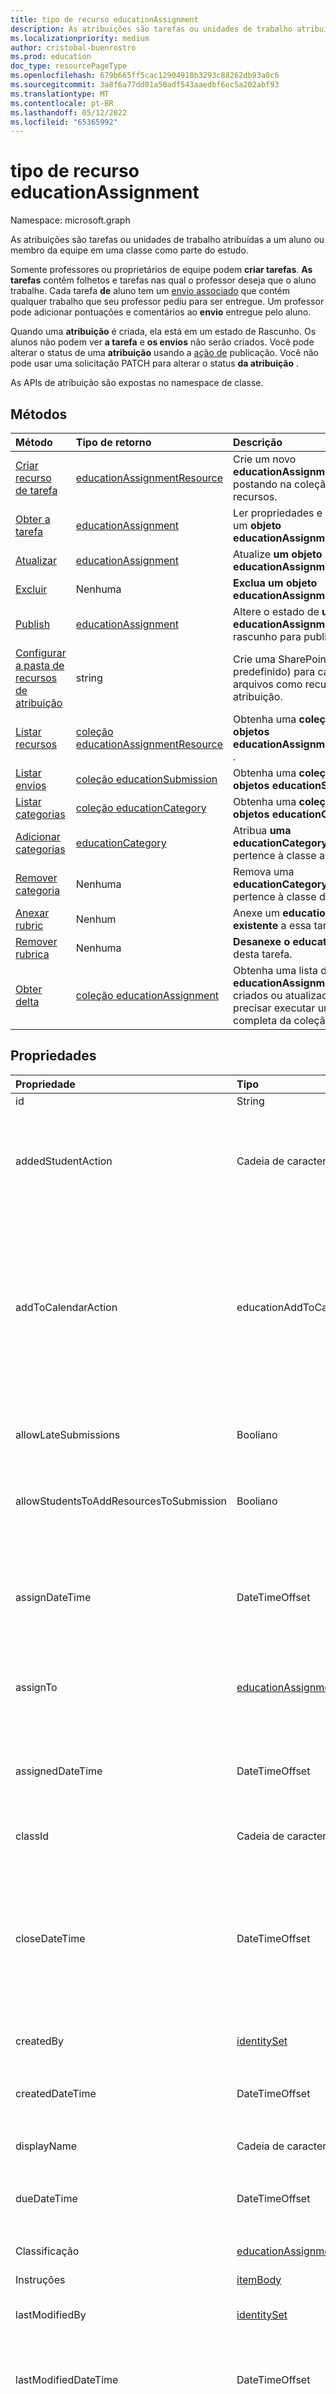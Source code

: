 ```yaml
---
title: tipo de recurso educationAssignment
description: As atribuições são tarefas ou unidades de trabalho atribuídas a um aluno ou membro da equipe em uma classe como parte do estudo.
ms.localizationpriority: medium
author: cristobal-buenrostro
ms.prod: education
doc_type: resourcePageType
ms.openlocfilehash: 679b665ff5cac12904918b3293c88262db93a0c6
ms.sourcegitcommit: 3a8f6a77dd01a50adf543aaedbf6ec5a202abf93
ms.translationtype: MT
ms.contentlocale: pt-BR
ms.lasthandoff: 05/12/2022
ms.locfileid: "65365992"
---
```

# <a name="educationassignment-resource-type"></a>tipo de recurso educationAssignment

Namespace: microsoft.graph

As atribuições são tarefas ou unidades de trabalho atribuídas a um aluno ou membro da equipe em uma classe como parte do estudo. 

Somente professores ou proprietários de equipe podem **criar tarefas**. **As tarefas** contêm folhetos e tarefas nas qual o professor deseja que o aluno trabalhe. Cada tarefa **de** aluno tem um [envio associado](educationsubmissionresource.md) que contém qualquer trabalho que seu professor pediu para ser entregue. Um professor pode adicionar pontuações e comentários ao **envio** entregue pelo aluno.

Quando uma **atribuição** é criada, ela está em um estado de Rascunho. Os alunos não podem ver **a tarefa** e **os envios** não serão criados. Você pode alterar o status de uma **atribuição** usando a [ação de](../api/educationassignment-publish.md) publicação. Você não pode usar uma solicitação PATCH para alterar o status **da atribuição** .

As APIs de atribuição são expostas no namespace de classe.

## <a name="methods"></a>Métodos

| Método           | Tipo de retorno    |Descrição|
|:---------------|:--------|:----------|
|[Criar recurso de tarefa](../api/educationassignment-post-resource.md) |[educationAssignmentResource](educationassignmentresource.md)| Crie um novo **educationAssignmentResource** postando na coleção de recursos.|
|[Obter a tarefa](../api/educationassignment-get.md) | [educationAssignment](educationassignment.md) |Ler propriedades e relações de um **objeto educationAssignment** .|
|[Atualizar](../api/educationassignment-update.md) | [educationAssignment](educationassignment.md) |Atualize **um objeto educationAssignment** . |
|[Excluir](../api/educationassignment-delete.md) | Nenhuma |**Exclua um objeto educationAssignment**. |
|[Publish](../api/educationassignment-publish.md)|[educationAssignment](educationassignment.md)|Altere o estado de **um objeto educationAssignment** de rascunho para publicado.|
|[Configurar a pasta de recursos de atribuição](../api/educationassignment-setupresourcesfolder.md)| string| Crie uma SharePoint (em local predefinido) para carregar arquivos como recursos de atribuição.|
|[Listar recursos](../api/educationassignment-list-resources.md) |[coleção educationAssignmentResource](educationassignmentresource.md)| Obtenha uma **coleção de objetos educationAssignmentResource** .|
|[Listar envios](../api/educationassignment-list-submissions.md) |[coleção educationSubmission](educationsubmission.md)| Obtenha uma **coleção de objetos educationSubmission** .|
|[Listar categorias](../api/educationassignment-list-categories.md) |[coleção educationCategory](educationcategory.md)| Obtenha uma **coleção de objetos educationCategory** .|
|[Adicionar categorias](../api/educationassignment-post-categories.md) |[educationCategory](educationcategory.md) | Atribua **uma educationCategory** que pertence à classe a esta tarefa.|
|[Remover categoria](../api/educationassignment-remove-category.md) |Nenhuma| Remova uma **educationCategory que** pertence à classe desta tarefa.|
|[Anexar rubric](../api/educationassignment-put-rubric.md)|Nenhum|Anexe um **educationRubric existente** a essa tarefa.|
|[Remover rubrica](../api/educationassignment-delete-rubric.md)|Nenhuma|**Desanexe o educationRubric** desta tarefa.|
|[Obter delta](../api/educationassignment-delta.md)|[coleção educationAssignment](../resources/educationassignment.md)|Obtenha uma lista de objetos **educationAssignment** recém-criados ou atualizados sem precisar executar uma leitura completa da coleção.|

## <a name="properties"></a>Propriedades
| Propriedade     | Tipo   |Descrição|
|:---------------|:--------|:----------|
|id|String| Somente leitura.|
|addedStudentAction|Cadeia de caracteres|Campo opcional para controlar o comportamento **da tarefa** para alunos que são adicionados após **a publicação** da tarefa. Se não for especificado, o valor será padrão `none` . Atualmente, dá suporte a apenas dois valores: `none` ou `assignIfOpen`.|
|addToCalendarAction| educationAddToCalendarOptions|Campo opcional para controlar o comportamento **da** tarefa para adicionar **tarefas aos calendários** dos alunos e professores quando a **tarefa** é publicada. Os valores possíveis são: `none`, `studentsAndPublisher`, `studentsAndTeamOwners`, `unknownFutureValue`e `studentsOnly`. Observe que você deve usar o `Prefer: include-unknown-enum-members` cabeçalho da solicitação para obter os seguintes valores nesta [enumeração evolvável](/graph/best-practices-concept#handling-future-members-in-evolvable-enumerations): `studentsOnly`. O valor padrão é `none`.|
|allowLateSubmissions|Booliano| Identifica se os alunos podem enviar após a data de conclusão. Se essa propriedade não for especificada durante a criação, o padrão será true. |
|allowStudentsToAddResourcesToSubmission|Booliano| Identifica se os alunos podem adicionar seus próprios recursos a um **envio** ou se eles só podem modificar os recursos adicionados pelo professor. |
|assignDateTime|DateTimeOffset|A data em que a **atribuição** deve ficar ativa.  Se, no futuro, **a tarefa** não for mostrada ao aluno até essa data.  O **tipo de carimbo de data** /hora representa informações de data e hora usando o formato ISO 8601 e está sempre no horário UTC. Por exemplo, meia-noite UTC em 1 de janeiro de 2014 é `2014-01-01T00:00:00Z`|
|assignTo|[educationAssignmentRecipient](educationassignmentrecipient.md)| Quais usuários ou classe inteira devem receber um objeto **de envio** depois que a **atribuição** for publicada. |
|assignedDateTime|DateTimeOffset|O momento em que a **tarefa** foi publicada para os alunos e **a tarefa** aparece na linha do tempo dos alunos.  O tipo Timestamp representa informações de data e hora usando o formato ISO 8601 e está sempre no horário UTC. Por exemplo, meia-noite UTC em 1 de janeiro de 2014 é `2014-01-01T00:00:00Z`|
|classId|Cadeia de caracteres| Classe à qual esta **tarefa** pertence. |
|closeDateTime|DateTimeOffset| Data em que **a atribuição** será fechada para **envios**. Este é um campo opcional que pode ser nulo se  a atribuição não permitirLateSubmissions ou quando closeDateTime for igual ao dueDateTime. Mas, se especificado, closeDateTime deve ser maior ou igual ao dueDateTime. O tipo Timestamp representa informações de data e hora usando o formato ISO 8601 e está sempre no horário UTC. Por exemplo, meia-noite UTC em 1 de janeiro de 2014 é `2014-01-01T00:00:00Z`|
|createdBy|[identitySet](identityset.md)| Who criou a **atribuição**. |
|createdDateTime|DateTimeOffset|Momento em que **a atribuição** foi criada.  O tipo Timestamp representa informações de data e hora usando o formato ISO 8601 e está sempre no horário UTC. Por exemplo, meia-noite UTC em 1 de janeiro de 2014 é `2014-01-01T00:00:00Z`|
|displayName|Cadeia de caracteres|Nome da **atribuição**.|
|dueDateTime|DateTimeOffset|Data de **conclusão da tarefa** dos alunos.  O tipo Timestamp representa informações de data e hora usando o formato ISO 8601 e está sempre no horário UTC. Por exemplo, meia-noite UTC em 1 de janeiro de 2014 é `2014-01-01T00:00:00Z`|
|Classificação|[educationAssignmentGradeType](educationassignmentgradetype.md)|Como **a tarefa** será classificada. |
|Instruções|[itemBody](itembody.md)| Instruções para a atribuição.  Isso junto com o nome de exibição informa ao aluno o que fazer. |
|lastModifiedBy|[identitySet](identityset.md)| Who última modificação da **atribuição**. |
|lastModifiedDateTime|DateTimeOffset|Momento em que **a atribuição** foi modificada pela última vez.  O tipo Timestamp representa informações de data e hora usando o formato ISO 8601 e está sempre no horário UTC. Por exemplo, meia-noite UTC em 1 de janeiro de 2014 é `2014-01-01T00:00:00Z`|
|notificationChannelUrl|Cadeia de caracteres|Campo opcional para especificar a URL do [canal para](channel.md) postar a **notificação de publicação de atribuição** . Se não for especificado ou nulo, o padrão será o `General` canal. Esse campo só se aplica a **atribuições em** que o valor **assignTo** é [educationAssignmentClassRecipient](educationassignmentclassrecipient.md). A atualização do **notificationChannelUrl** não é permitida depois que a atribuição é publicada.|
|status|cadeia de caracteres| Status da **atribuição**.  Não é possível aplicar PATCH a esse valor.  Os valores possíveis são: `draft`, `scheduled`, `published`, `assigned`.|
|webUrl|cadeia de caracteres| A URL de link profundo para a **atribuição fornecida**.|
|resourcesFolderUrl|string| URL da pasta em que todos os recursos de arquivo para essa **atribuição** são armazenados.|

## <a name="relationships"></a>Relações
| Relação | Tipo   |Descrição|
|:---------------|:--------|:----------|
|recursos|[coleção educationAssignmentResource](educationassignmentresource.md)| Learning objetos associados a essa atribuição.  Somente professores podem modificar essa lista. Anulável.|
|Submissões|[coleção educationSubmission](educationsubmission.md)| Depois de publicado, há um objeto **de envio** para cada aluno que representa seu trabalho e nota.  Somente leitura. Anulável.|
|categories|[coleção educationCategory](educationcategory.md)| Quando definido, permite que os usuários localizem **facilmente atribuições** de um determinado tipo.  Somente leitura. Anulável.|
|Rubrica|[educationRubric](educationrubric.md)|Quando definido, a rubrica de classificação anexada a essa **atribuição**.|

## <a name="json-representation"></a>Representação JSON

Veja a seguir uma representação JSON do recurso.

<!-- {
  "blockType": "resource",
  "keyProperty":"id",
  "optionalProperties": [

  ],
  "@odata.type": "microsoft.graph.educationAssignment"
}-->

```json
{
  "id": "String (identifier)",
  "addedStudentAction": "none",
  "addToCalendarAction": "string",  
  "allowLateSubmissions": true,
  "allowStudentsToAddResourcesToSubmission": true,
  "assignDateTime": "String (timestamp)",
  "assignTo": {"@odata.type": "microsoft.graph.educationAssignmentRecipient"},
  "assignedDateTime": "String (timestamp)",
  "classId": "String",
  "closeDateTime": "String (timestamp)",
  "createdBy": {"@odata.type": "microsoft.graph.identitySet"},
  "createdDateTime": "String (timestamp)",
  "displayName": "String",
  "dueDateTime": "String (timestamp)",
  "grading": {"@odata.type": "microsoft.graph.educationAssignmentGradeType"},
  "instructions": {"@odata.type": "microsoft.graph.itemBody"},
  "lastModifiedBy": {"@odata.type": "microsoft.graph.identitySet"},
  "lastModifiedDateTime": "String (timestamp)",
  "notificationChannelUrl": "string",
  "status": "string",
  "webUrl": "string",
  "resourcesFolderUrl": "string"
}
```

<!-- uuid: 8fcb5dbc-d5aa-4681-8e31-b001d5168d79
2015-10-25 14:57:30 UTC -->
<!--
{
  "type": "#page.annotation",
  "description": "educationAssignment resource",
  "keywords": "",
  "section": "documentation",
  "tocPath": "",
  "suppressions": []
}
-->
